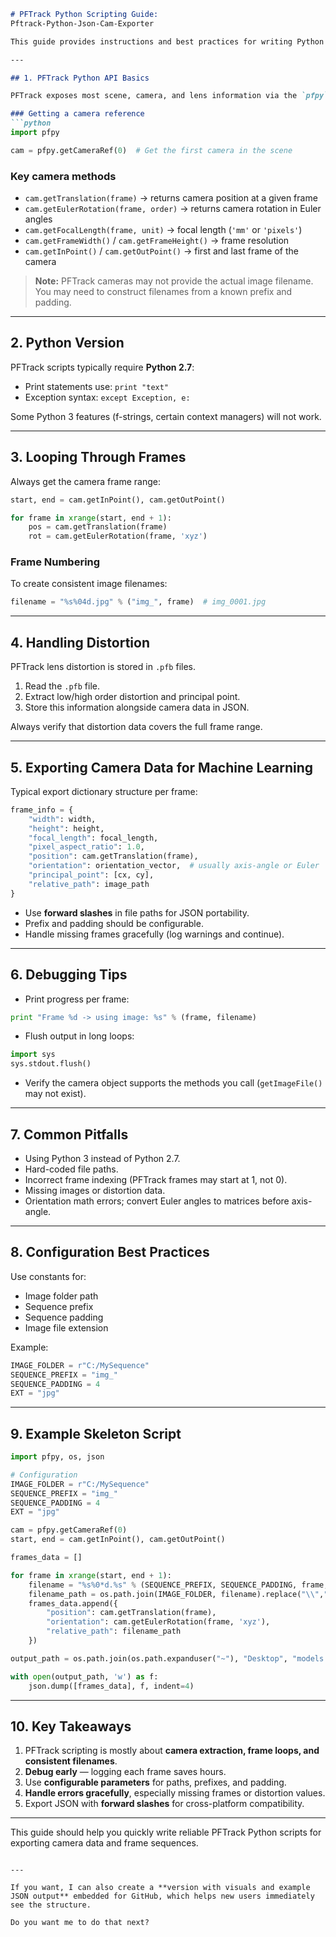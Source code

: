 ````markdown
# PFTrack Python Scripting Guide: 
Pftrack-Python-Json-Cam-Exporter 

This guide provides instructions and best practices for writing Python scripts to automate camera and frame exports from PFTrack. It is aimed at users who want to extract camera parameters, handle lens distortion, or prepare data for downstream applications like computer vision or machine learning.

---

## 1. PFTrack Python API Basics

PFTrack exposes most scene, camera, and lens information via the `pfpy` module.

### Getting a camera reference
```python
import pfpy

cam = pfpy.getCameraRef(0)  # Get the first camera in the scene
````

### Key camera methods

* `cam.getTranslation(frame)` → returns camera position at a given frame
* `cam.getEulerRotation(frame, order)` → returns camera rotation in Euler angles
* `cam.getFocalLength(frame, unit)` → focal length (`'mm'` or `'pixels'`)
* `cam.getFrameWidth()` / `cam.getFrameHeight()` → frame resolution
* `cam.getInPoint()` / `cam.getOutPoint()` → first and last frame of the camera

> **Note:** PFTrack cameras may not provide the actual image filename. You may need to construct filenames from a known prefix and padding.

---

## 2. Python Version

PFTrack scripts typically require **Python 2.7**:

* Print statements use: `print "text"`
* Exception syntax: `except Exception, e:`

Some Python 3 features (f-strings, certain context managers) will not work.

---

## 3. Looping Through Frames

Always get the camera frame range:

```python
start, end = cam.getInPoint(), cam.getOutPoint()

for frame in xrange(start, end + 1):
    pos = cam.getTranslation(frame)
    rot = cam.getEulerRotation(frame, 'xyz')
```

### Frame Numbering

To create consistent image filenames:

```python
filename = "%s%04d.jpg" % ("img_", frame)  # img_0001.jpg
```

---

## 4. Handling Distortion

PFTrack lens distortion is stored in `.pfb` files.

1. Read the `.pfb` file.
2. Extract low/high order distortion and principal point.
3. Store this information alongside camera data in JSON.

Always verify that distortion data covers the full frame range.

---

## 5. Exporting Camera Data for Machine Learning

Typical export dictionary structure per frame:

```python
frame_info = {
    "width": width,
    "height": height,
    "focal_length": focal_length,
    "pixel_aspect_ratio": 1.0,
    "position": cam.getTranslation(frame),
    "orientation": orientation_vector,  # usually axis-angle or Euler
    "principal_point": [cx, cy],
    "relative_path": image_path
}
```

* Use **forward slashes** in file paths for JSON portability.
* Prefix and padding should be configurable.
* Handle missing frames gracefully (log warnings and continue).

---

## 6. Debugging Tips

* Print progress per frame:

```python
print "Frame %d -> using image: %s" % (frame, filename)
```

* Flush output in long loops:

```python
import sys
sys.stdout.flush()
```

* Verify the camera object supports the methods you call (`getImageFile()` may not exist).

---

## 7. Common Pitfalls

* Using Python 3 instead of Python 2.7.
* Hard-coded file paths.
* Incorrect frame indexing (PFTrack frames may start at 1, not 0).
* Missing images or distortion data.
* Orientation math errors; convert Euler angles to matrices before axis-angle.

---

## 8. Configuration Best Practices

Use constants for:

* Image folder path
* Sequence prefix
* Sequence padding
* Image file extension

Example:

```python
IMAGE_FOLDER = r"C:/MySequence"
SEQUENCE_PREFIX = "img_"
SEQUENCE_PADDING = 4
EXT = "jpg"
```

---

## 9. Example Skeleton Script

```python
import pfpy, os, json

# Configuration
IMAGE_FOLDER = r"C:/MySequence"
SEQUENCE_PREFIX = "img_"
SEQUENCE_PADDING = 4
EXT = "jpg"

cam = pfpy.getCameraRef(0)
start, end = cam.getInPoint(), cam.getOutPoint()

frames_data = []

for frame in xrange(start, end + 1):
    filename = "%s%0*d.%s" % (SEQUENCE_PREFIX, SEQUENCE_PADDING, frame, EXT)
    filename_path = os.path.join(IMAGE_FOLDER, filename).replace("\\","/")
    frames_data.append({
        "position": cam.getTranslation(frame),
        "orientation": cam.getEulerRotation(frame, 'xyz'),
        "relative_path": filename_path
    })

output_path = os.path.join(os.path.expanduser("~"), "Desktop", "models.json")

with open(output_path, 'w') as f:
    json.dump([frames_data], f, indent=4)
```

---

## 10. Key Takeaways

1. PFTrack scripting is mostly about **camera extraction, frame loops, and consistent filenames**.
2. **Debug early** — logging each frame saves hours.
3. Use **configurable parameters** for paths, prefixes, and padding.
4. **Handle errors gracefully**, especially missing frames or distortion values.
5. Export JSON with **forward slashes** for cross-platform compatibility.

---

This guide should help you quickly write reliable PFTrack Python scripts for exporting camera data and frame sequences.

```

---

If you want, I can also create a **version with visuals and example JSON output** embedded for GitHub, which helps new users immediately see the structure.  

Do you want me to do that next?
```
